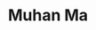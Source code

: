---
layout: page
title: Muhan Ma
description: Graduate of Imperial College London
img: #assets/img/bio-photo.jpg
redirect:
year: 2021
category: Visiting Scholar
---
